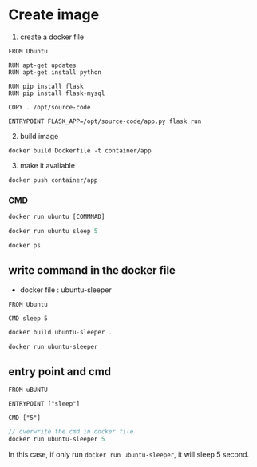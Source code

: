 # Create image

1. create a docker file

``` docker 
FROM Ubuntu 

RUN apt-get updates
RUN apt-get install python

RUN pip install flask
RUN pip install flask-mysql

COPY . /opt/source-code

ENTRYPOINT FLASK_APP=/opt/source-code/app.py flask run
```


2. build image 
```
docker build Dockerfile -t container/app
```

3. make it avaliable
```
docker push container/app
```


### CMD

``` javascript
docker run ubuntu [COMMNAD]

docker run ubuntu sleep 5

docker ps
```

## write command in the docker file 

- docker file : ubuntu-sleeper
```
FROM Ubuntu

CMD sleep 5
```

```javascript
docker build ubuntu-sleeper .

docker run ubuntu-sleeper
```

## entry point and cmd 
```
FROM uBUNTU

ENTRYPOINT ["sleep"]

CMD ["5"]
```

```javascript
// overwrite the cmd in docker file
docker run ubuntu-sleeper 5
```

In this case, if only run `docker run ubuntu-sleeper`, it will sleep 5 second.




